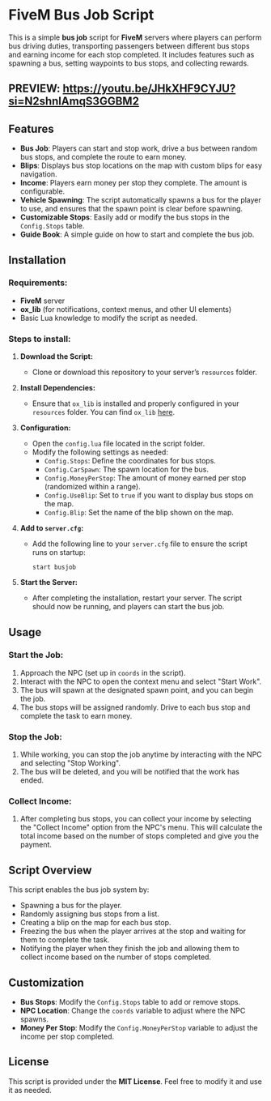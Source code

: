 # FiveM Bus Job Script

This is a simple **bus job** script for **FiveM** servers where players can perform bus driving duties, transporting passengers between different bus stops and earning income for each stop completed. It includes features such as spawning a bus, setting waypoints to bus stops, and collecting rewards.

## PREVIEW: https://youtu.be/JHkXHF9CYJU?si=N2shnlAmqS3GGBM2
## Features

- **Bus Job**: Players can start and stop work, drive a bus between random bus stops, and complete the route to earn money.
- **Blips**: Displays bus stop locations on the map with custom blips for easy navigation.
- **Income**: Players earn money per stop they complete. The amount is configurable.
- **Vehicle Spawning**: The script automatically spawns a bus for the player to use, and ensures that the spawn point is clear before spawning.
- **Customizable Stops**: Easily add or modify the bus stops in the `Config.Stops` table.
- **Guide Book**: A simple guide on how to start and complete the bus job.

## Installation

### Requirements:
- **FiveM** server
- **ox_lib** (for notifications, context menus, and other UI elements)
- Basic Lua knowledge to modify the script as needed.

### Steps to install:

1. **Download the Script:**
   - Clone or download this repository to your server’s `resources` folder.
   
2. **Install Dependencies:**
   - Ensure that `ox_lib` is installed and properly configured in your `resources` folder. You can find `ox_lib` [here](https://github.com/overextended/ox_lib).
   
3. **Configuration:**
   - Open the `config.lua` file located in the script folder.
   - Modify the following settings as needed:
     - `Config.Stops`: Define the coordinates for bus stops.
     - `Config.CarSpawn`: The spawn location for the bus.
     - `Config.MoneyPerStop`: The amount of money earned per stop (randomized within a range).
     - `Config.UseBlip`: Set to `true` if you want to display bus stops on the map.
     - `Config.Blip`: Set the name of the blip shown on the map.

4. **Add to `server.cfg`:**
   - Add the following line to your `server.cfg` file to ensure the script runs on startup:
     ```plaintext
     start busjob
     ```

5. **Start the Server:**
   - After completing the installation, restart your server. The script should now be running, and players can start the bus job.

## Usage

### Start the Job:
1. Approach the NPC (set up in `coords` in the script).
2. Interact with the NPC to open the context menu and select "Start Work".
3. The bus will spawn at the designated spawn point, and you can begin the job.
4. The bus stops will be assigned randomly. Drive to each bus stop and complete the task to earn money.

### Stop the Job:
1. While working, you can stop the job anytime by interacting with the NPC and selecting "Stop Working".
2. The bus will be deleted, and you will be notified that the work has ended.

### Collect Income:
1. After completing bus stops, you can collect your income by selecting the "Collect Income" option from the NPC's menu. This will calculate the total income based on the number of stops completed and give you the payment.

## Script Overview

This script enables the bus job system by:
- Spawning a bus for the player.
- Randomly assigning bus stops from a list.
- Creating a blip on the map for each bus stop.
- Freezing the bus when the player arrives at the stop and waiting for them to complete the task.
- Notifying the player when they finish the job and allowing them to collect income based on the number of stops completed.

## Customization

- **Bus Stops**: Modify the `Config.Stops` table to add or remove stops.
- **NPC Location**: Change the `coords` variable to adjust where the NPC spawns.
- **Money Per Stop**: Modify the `Config.MoneyPerStop` variable to adjust the income per stop completed.

## License

This script is provided under the **MIT License**. Feel free to modify it and use it as needed.
